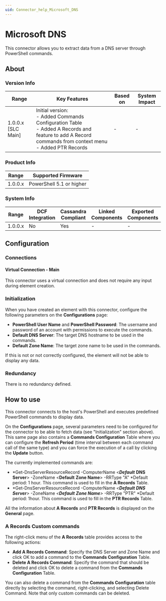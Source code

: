 ```yaml
---
uid: Connector_help_Microsoft_DNS
---
```


# Microsoft DNS

This connector allows you to extract data from a DNS server through PowerShell commands.

## About

### Version Info

| Range | Key Features | Based on | System Impact |
|--|--|--|--|
| 1.0.0.x [SLC Main] | Initial version: <br>- Added Commands Configuration Table <br>- Added A Records and feature to add A Record commands from context menu <br>- Added PTR Records | - | - |

### Product Info

| Range     | Supported Firmware       |
|-----------|--------------------------|
| 1.0.0.x   | PowerShell 5.1 or higher |

### System Info

| Range     | DCF Integration     | Cassandra Compliant     | Linked Components     | Exported Components     |
|-----------|---------------------|-------------------------|-----------------------|-------------------------|
| 1.0.0.x   | No                  | Yes                     | -                     | -                       |

## Configuration

### Connections

#### Virtual Connection - Main

This connector uses a virtual connection and does not require any input during element creation.

### Initialization

When you have created an element with this connector, configure the following parameters on the **Configurations** page:

- **PowerShell User Name** and **PowerShell Password**: The username and password of an account with permissions to execute the commands.
- **Default DNS Server**: The target DNS hostname to be used in the commands.
- **Default Zone Name**: The target zone name to be used in the commands.

If this is not or not correctly configured, the element will not be able to display any data.

### Redundancy

There is no redundancy defined.

## How to use

This connector connects to the host's PowerShell and executes predefined PowerShell commands to display data.

On the **Configurations** page, several parameters need to be configured for the connector to be able to fetch data (see "Initialization" section above). This same page also contains a **Commands Configuration** Table where you can configure the **Refresh Period** (time interval between each command call of the same type) and you can force the execution of a call by clicking the **Update** button.

The currently implemented commands are:

- *Get-DnsServerResourceRecord -ComputerName \<***Default*** **DNS Server**\> -ZoneName \<**Default** **Zone Name**\> -RRType "A"
  *Default period: 1 hour. This command is used to fill in the **A Records** Table.
- *Get-DnsServerResourceRecord -ComputerName *\<***Default*** **DNS Server**\>* -ZoneName *\<**Default** **Zone Name**\>* -RRType "PTR"
  *Default period: 1hour. This command is used to fill in the **PTR Records** Table.

All the information about **A Records** and **PTR Records** is displayed on the **General** page.

### A Records Custom commands

The right-click menu of the **A Records** table provides access to the following actions:

- **Add A Records Command**: Specify the DNS Server and Zone Name and click OK to add a command to the **Commands Configuration** Table.
- **Delete A Records Command**: Specify the command that should be deleted and click OK to delete a command from the **Commands Configuration** Table.

You can also delete a command from the **Commands Configuration** table directly by selecting the command, right-clicking, and selecting Delete Command. Note that only custom commands can be deleted.
